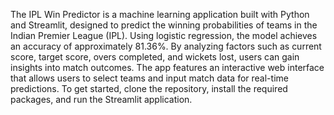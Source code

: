 The IPL Win Predictor is a machine learning application built with Python and Streamlit, designed to predict the winning probabilities of teams in the Indian Premier League (IPL). Using logistic regression, the model achieves an accuracy of approximately 81.36%. By analyzing factors such as current score, target score, overs completed, and wickets lost, users can gain insights into match outcomes. The app features an interactive web interface that allows users to select teams and input match data for real-time predictions. To get started, clone the repository, install the required packages, and run the Streamlit application.
